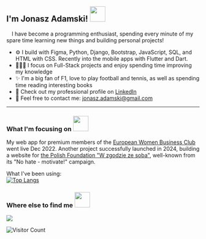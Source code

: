 <h2>I'm Jonasz Adamski! <img src="https://user-images.githubusercontent.com/97128701/171836461-a8b868ab-d6b1-4191-89e6-7bf92ad6ba32.png" width="40" height="40"></h2> 

<p><img src="https://user-images.githubusercontent.com/97128701/171844069-bdccd49a-cc5d-4cbb-9cf2-d5839ace9333.png" width="10" height="10">      I have become a programming enthusiast, spending every minute of my spare time learning new things and building personal projects!</p>

<ul>
  <li>⚙️ I build with Figma, Python, Django, Bootstrap, JavaScript, SQL, and HTML with CSS. Recently into the mobile apps with Flutter and Dart.</li>
  <li>👨🏼‍💻 I focus on Full-Stack projects and enjoy spending time improving my knowledge</li>
  <li>✨ I'm a big fan of F1, love to play football and tennis, as well as spending time reading interesting books</li>
  <li>👔 Check out my professional profile on <a href="https://www.linkedin.com/in/jonaszadamski/">LinkedIn</a>
  <li>📨 Feel free to contact me: <a href="mailto:jonasz.adamski@gmail.com">jonasz.adamski@gmail.com</a></li>
</ul>

<hr>

<h3>What I'm focusing on <img src="https://user-images.githubusercontent.com/97128701/171838845-15a0405f-4657-4b06-b2e6-b2f80eeabd8c.png" width="40" height="40"></h3>

My web app for premium members of the <a href="https://www.ekkbvip.pl/">European Women Business Club</a> went live Dec 2022.
Another project successfully launched in 2024, building a website for <a href="https://www.fundacjawzgodziezesoba.pl/">the Polish Foundation "W zgodzie ze soba"</a>, well-known from its "No hate - motivate!" campaign.

What I've been using:<br>
[![Top Langs](https://github-readme-stats.vercel.app/api/top-langs/?username=YonashA&layout=compact&theme=github_dark&langs_count=8)](https://github.com/YonashA/github-readme-stats)

<h3>Where else to find me <img src="https://user-images.githubusercontent.com/97128701/171838435-8c8f1c3c-4297-47cc-be1a-cf2c4cc6f152.png" width="40" height="40"></h3>

<a href="https://www.linkedin.com/in/jonaszadamski/" target=”_blank”><img src="https://img.shields.io/badge/LinkedIn-0077B5?style=for-the-badge&logo=linkedin&logoColor=white"><a/>   

![Visitor Count](https://komarev.com/ghpvc/?username=your-YonashA&color=blue)

